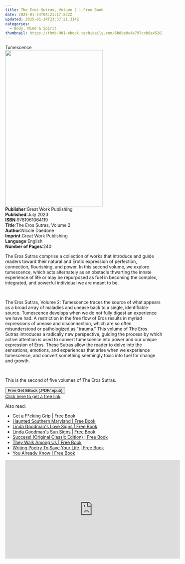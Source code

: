 ```yaml
---
title: The Eros Sutras, Volume 2 | Free Book
date: 2025-01-24T04:21:17.832Z
updated: 2025-01-24T23:57:21.314Z
categories:
  - Body, Mind & Spirit
thumbnail: https://thmb-001-ebook.techidaily.com/6b8be0c4e797ccb8e4526273171ee41976f263b71a31dd0c60f0134a6fd2f4c7.jpg
---
```

<main id="book-container">
  <div class="flex flex-col">
    <div class="book-brief flex-1 py-6 px-4 sm:p-6 md:py-10 md:px-8">
      <!-- brief-->
      <div class="book-brief-main">Tumescence</div>
    </div>
    <div
      class="book-meta-info flex-1 grid gap-4 col-start-1 col-end-3 row-start-1 sm:mb-6 sm:grid-cols-4 lg:gap-6 lg:col-start-2 lg:row-end-6 lg:row-span-6 lg:mb-0"
    >
      <div
        class="book-meta-info-left place-content-center mt-4 p-4 text-sm leading-6 col-start-2 col-span-2 dark:text-slate-400"
      >
        <img
          class="w-full h-500 object-cover rounded-lg sm:h-255 sm:col-span-2 lg:col-span-full"
          src="https://img-001-ebook.techidaily.com/1c4ac205f6267b7379a3c444f43cb8e86dbb2012b549e0503f5909a2b2621706.jpg"
          alt=""
          width="312"
          height="500"
        />
      </div>
      <div
        class="book-meta-info-right mt-2 col-start-1 row-start-2 col-span-3 self-center"
      >
        <!-- meta data  -->
        <div class="flex flex-col px-4 md:px-8">
          <div class="flex-1">
            <strong>Publisher</strong>:<span class="px-2"
              >Great Work Publishing</span
            >
          </div>
          <div class="flex-1">
            <strong>Published</strong>:<span class="px-2">July 2023</span>
          </div>
          <div class="flex-1">
            <strong>ISBN</strong>:<span class="px-2">9781961064119</span>
          </div>
          <div class="flex-1">
            <strong>Title</strong>:<span class="px-2"
              >The Eros Sutras, Volume 2</span
            >
          </div>
          <div class="flex-1">
            <strong>Author</strong>:<span class="px-2">Nicole Daedone</span>
          </div>
          <div class="flex-1">
            <strong>Imprint</strong>:<span class="px-2"
              >Great Work Publishing</span
            >
          </div>
          <div class="flex-1">
            <strong>Language</strong>:<span class="px-2">English</span>
          </div>
          <div class="flex-1">
            <strong>Number of Pages</strong>:<span class="px-2">240</span>
          </div>
        </div>
      </div>
    </div>
    <div class="book-description flex-1 py-6 px-4 sm:p-6 md:py-10 md:px-8">
      <div class="book-description-main">
        <div accordion-content="" id="description">
          <p>
            The Eros Sutras&nbsp;comprise a collection of works that introduce
            and guide readers toward their natural and Erotic expression of
            perfection, connection, flourishing, and power. In this second
            volume, we explore tumescence,&nbsp;which acts alternately as an
            obstacle thwarting the innate experience of life or may be
            repurposed as fuel in becoming the complex, integrated, and powerful
            individual we are meant to be.&nbsp;&nbsp;
          </p>
          <p><br /></p>
          <p>
            The Eros Sutras, Volume 2: Tumescence&nbsp;traces the source of what
            appears as a broad array of maladies and unease back to a single,
            identifiable source. Tumescence develops when we do not fully digest
            an experience we have had. A restriction in the free flow of Eros
            results in&nbsp;myriad expressions of unease and disconnection,
            which are so often misunderstood or pathologized as "trauma." This
            volume of&nbsp;The Eros Sutras&nbsp;introduces a radically new
            perspective, guiding the process by which active attention is used
            to convert tumescence into power and our unique expression of Eros.
            These Sutras allow the reader to delve into the sensations,
            emotions, and experiences that arise when we experience tumescence,
            and convert something seemingly toxic into fuel for change and
            growth.&nbsp;&nbsp;
          </p>
          <p><br /></p>
          <p>This is the second of five volumes of&nbsp;The Eros Sutras.</p>
        </div>
        <div class="accordion-fader"></div>
      </div>
    </div>
    <div class="book-excerpts flex-1 py-6 px-4 sm:p-6 md:py-10 md:px-8"></div>
    <div
      class="book-about-author flex-1 py-6 px-4 sm:p-6 md:py-10 md:px-8"
    ></div>
    <div class="book-free-get flex-1 py-6 px-4 sm:p-6 md:py-10 md:px-8">
      <button
        id="btn-free-get"
        class="bg-blue-500 hover:bg-blue-700 text-white font-bold py-2 px-4 rounded"
      >
        Free Get EBook (.PDF/.epub)
      </button>
      <div id="countdown-display" class="px-2 text-lg mt-2"></div>
      <a
        id="free-link"
        class="hidden bg-blue-500 hover:bg-blue-700 text-white font-bold py-2 px-4 rounded"
        href="https://www.ebooks.com/en-us/book/211447308/the-eros-sutras-volume-2/nicole-daedone/"
        target="_blank"
        >Click here to get a free link</a
      >
    </div>
    <script>
      let countdownTime = 0;
      let countdownInterval = null;
      document
        .getElementById('btn-free-get')
        .addEventListener('click', startCountdown);
      function startCountdown() {
        countdownTime = new Date().getTime() + 60000 * 3;
        countdownInterval = setInterval(updateCountdown, 1000);
        document.getElementById('btn-free-get').disabled = true;
        document
          .getElementById('btn-free-get')
          .classList.add('bg-gray-500', 'cursor-not-allowed');
      }
      function updateCountdown() {
        let currentTime = new Date().getTime();
        let timeLeft = countdownTime - currentTime;
        let secondsLeft = Math.floor(timeLeft / 1000);
        document.getElementById('countdown-display').innerHTML =
          `Remaining time: ${secondsLeft} seconds.`;
        if (secondsLeft <= 0) {
          clearInterval(countdownInterval);
          document.getElementById('btn-free-get').classList.add('hidden');
          document.getElementById('free-link').classList.remove('hidden');
          document.getElementById('countdown-display').innerHTML = '';
        }
      }
    </script>
  </div>
</main>

<ins class="adsbygoogle"
      style="display:block"
      data-ad-client="ca-pub-7571918770474297"
      data-ad-slot="8358498916"
      data-ad-format="auto"
      data-full-width-responsive="true"></ins>
    

<span class="atpl-alsoreadstyle">Also read:</span>
<div><ul>
<li><a href="https://novels-ebooks.techidaily.com/209778071-9781843584667-get-a-fcking-grip/"><u>Get a F*cking Grip | Free Book</u></a></li>
<li><a href="https://novels-ebooks.techidaily.com/209779130-9781439667897-haunted-southern-maryland/"><u>Haunted Southern Maryland | Free Book</u></a></li>
<li><a href="https://novels-ebooks.techidaily.com/209778719-9780795316487-linda-goodmans-love-signs/"><u>Linda Goodman's Love Signs | Free Book</u></a></li>
<li><a href="https://novels-ebooks.techidaily.com/209778776-9780795316098-linda-goodmans-sun-signs/"><u>Linda Goodman's Sun Signs | Free Book</u></a></li>
<li><a href="https://novels-ebooks.techidaily.com/209776661-9781722523657-success-original-classic-edition/"><u>Success! (Original Classic Edition) | Free Book</u></a></li>
<li><a href="https://novels-ebooks.techidaily.com/209778541-9781843586319-they-walk-among-us/"><u>They Walk Among Us | Free Book</u></a></li>
<li><a href="https://novels-ebooks.techidaily.com/209777524-9781550717488-writing-poetry-to-save-your-life/"><u>Writing Poetry To Save Your Life | Free Book</u></a></li>
<li><a href="https://novels-ebooks.techidaily.com/209776805-9781760872243-you-already-know/"><u>You Already Know | Free Book</u></a></li>
</ul></div>

<!-- affiliate ads begin -->
<iframe width="560" height="315" src="https://www.youtube.com/embed/tPgf_wSdhS8?si=BHoH1ryaxmwk-8FV" title="YouTube video player" frameborder="0" allow="accelerometer; autoplay; clipboard-write; encrypted-media; gyroscope; picture-in-picture; web-share" referrerpolicy="strict-origin-when-cross-origin" allowfullscreen></iframe>
<!-- affiliate ads end -->

